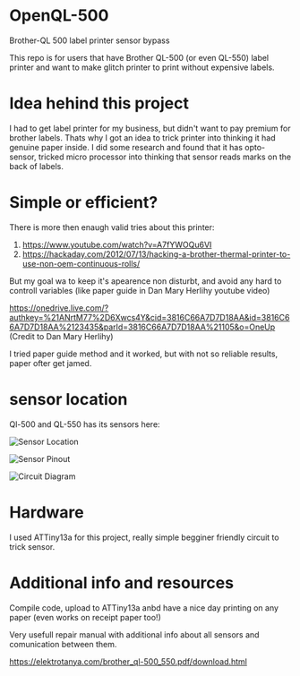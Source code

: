 # OpenQL-500
Brother-QL 500 label printer sensor bypass

This repo is for users that have Brother QL-500 (or even QL-550) label printer and want to make glitch printer to print without expensive labels.


# Idea hehind this project
I had to get label printer for my business, but didn't want to pay premium for brother labels. Thats why I got an idea to trick printer into thinking it had genuine paper inside. I did some research and found that it has opto-sensor, tricked micro processor into thinking that sensor reads marks on the back of labels.


# Simple or efficient?

There is more then enaugh valid tries about this printer:
1. https://www.youtube.com/watch?v=A7fYWOQu6VI
2. https://hackaday.com/2012/07/13/hacking-a-brother-thermal-printer-to-use-non-oem-continuous-rolls/

But my goal wa to keep it's apearence non disturbt, and avoid any hard to controll variables (like paper guide in Dan Mary Herlihy youtube video)

https://onedrive.live.com/?authkey=%21ANrtM77%2D6Xwcs4Y&cid=3816C66A7D7D18AA&id=3816C66A7D7D18AA%2123435&parId=3816C66A7D7D18AA%21105&o=OneUp (Credit to Dan Mary Herlihy)

I tried paper guide method and it worked, but with not so reliable results, paper ofter get jamed.

# sensor location

Ql-500 and QL-550 has its sensors here:

![Sensor Location](https://i.imgur.com/9eJs9pu.png "Sensor Location")

![Sensor Pinout](https://i.imgur.com/UY6USy4.jpg "Sensor Pinout")

![Circuit Diagram](https://i.imgur.com/SF7QrjC.png "https://i.imgur.com/SF7QrjC.png")

# Hardware

I used ATTiny13a for this project, really simple begginer friendly circuit to trick sensor.

# Additional info and resources

Compile code, upload to ATTiny13a anbd have a nice day printing on any paper (even works on receipt paper too!)


Very usefull repair manual with additional info about all sensors and comunication between them.

https://elektrotanya.com/brother_ql-500_550.pdf/download.html
